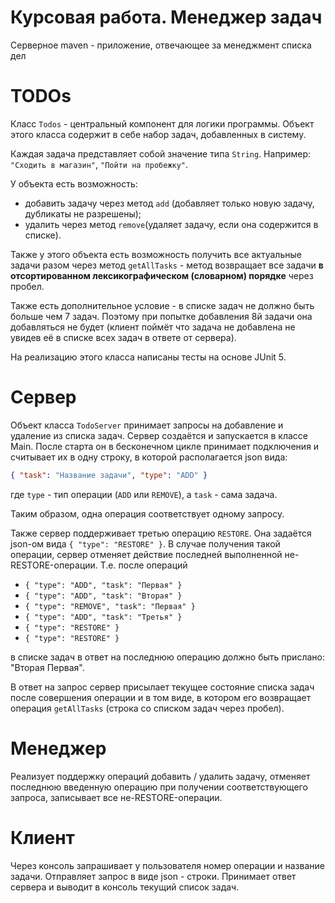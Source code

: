 # Курсовая работа. Менеджер задач

Cерверное maven - приложение, отвечающее за менеджмент списка дел

# TODOs
Класс `Todos` - центральный компонент для логики программы.  Объект этого класса содержит в себе набор задач, добавленных в систему. 

Каждая задача представляет собой значение типа `String`. Например: `"Сходить в магазин"`, `"Пойти на пробежку"`. 

У объекта есть возможность:
- добавить задачу через метод `add` (добавляет только новую задачу, дубликаты не разрешены);
- удалить через метод `remove`(удаляет задачу, если она содержится в списке). 

Также у этого объекта есть возможность получить все актуальные задачи разом через метод `getAllTasks` - метод возвращает все задачи **в отсортированном лексикографическом (словарном) порядке** через пробел.

Также есть дополнительное условие - в списке задач не должно быть больше чем 7 задач. Поэтому при попытке добавления 8й задачи она добавляться не будет (клиент поймёт что задача не добавлена не увидев её в списке всех задач в ответе от сервера).

На реализацию этого класса написаны тесты на основе JUnit 5.

# Сервер
Объект класса `TodoServer` принимает запросы на добавление и удаление  из списка задач. Сервер создаётся и запускается в классе Main. После старта он в бесконечном цикле принимает подключения и считывает их в одну строку, в которой располагается json вида:
```json
{ "task": "Название задачи", "type": "ADD" }
```
где `type` - тип операции (`ADD` или `REMOVE`), а `task` - сама задача.

Таким образом, одна операция соответствует одному запросу.

Также сервер поддерживает третью операцию `RESTORE`. Она задаётся json-ом вида `{ "type": "RESTORE" }`.
В случае получения такой операции, сервер отменяет действие последней выполненной не-RESTORE-операции.
Т.е. после операций
* `{ "type": "ADD", "task": "Первая" }`
* `{ "type": "ADD", "task": "Вторая" }`
* `{ "type": "REMOVE", "task": "Первая" }`
* `{ "type": "ADD", "task": "Третья" }`
* `{ "type": "RESTORE" }`
* `{ "type": "RESTORE" }`

в списке задач в ответ на последнюю операцию должно быть прислано: "Вторая Первая".

В ответ на запрос сервер присылает текущее состояние списка задач после совершения операции и в том виде, в котором его возвращает операция `getAllTasks` (строка со списком задач через пробел).

# Менеджер
Реализует поддержку операций добавить / удалить задачу, отменяет последнюю введенную операцию при получении соответствующего запроса, записывает все не-RESTORE-операции. 

# Клиент
Через консоль запрашивает у пользователя номер операции и название задачи. Отправляет запрос в виде json - строки. Принимает ответ сервера и выводит в консоль текущий список задач. 

